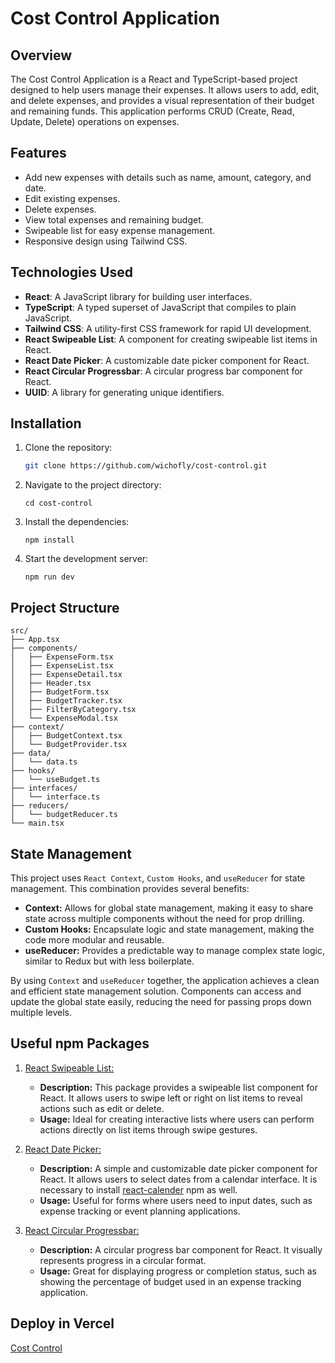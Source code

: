 # Cost Control Application

## Overview

The Cost Control Application is a React and TypeScript-based project designed to help users manage their expenses. It allows users to add, edit, and delete expenses, and provides a visual representation of their budget and remaining funds. This application performs CRUD (Create, Read, Update, Delete) operations on expenses.

## Features

- Add new expenses with details such as name, amount, category, and date.
- Edit existing expenses.
- Delete expenses.
- View total expenses and remaining budget.
- Swipeable list for easy expense management.
- Responsive design using Tailwind CSS.

## Technologies Used

- **React**: A JavaScript library for building user interfaces.
- **TypeScript**: A typed superset of JavaScript that compiles to plain JavaScript.
- **Tailwind CSS**: A utility-first CSS framework for rapid UI development.
- **React Swipeable List**: A component for creating swipeable list items in React.
- **React Date Picker**: A customizable date picker component for React.
- **React Circular Progressbar**: A circular progress bar component for React.
- **UUID**: A library for generating unique identifiers.

## Installation

1. Clone the repository:

   ```bash
   git clone https://github.com/wichofly/cost-control.git
   ```

2. Navigate to the project directory:

   ```
   cd cost-control
   ```

3. Install the dependencies:

   ```
   npm install
   ```

4. Start the development server:

   ```
   npm run dev
   ```

## Project Structure

```
src/
├── App.tsx
├── components/
│   ├── ExpenseForm.tsx
│   ├── ExpenseList.tsx
│   ├── ExpenseDetail.tsx
│   ├── Header.tsx
│   ├── BudgetForm.tsx
│   ├── BudgetTracker.tsx
│   ├── FilterByCategory.tsx
│   └── ExpenseModal.tsx
├── context/
│   ├── BudgetContext.tsx
│   └── BudgetProvider.tsx
├── data/
│   └── data.ts
├── hooks/
│   └── useBudget.ts
├── interfaces/
│   └── interface.ts
├── reducers/
│   └── budgetReducer.ts
└── main.tsx
```

## State Management

This project uses `React Context`, `Custom Hooks`, and `useReducer` for state management. This combination provides several benefits:

- **Context:** Allows for global state management, making it easy to share state across multiple components without the need for prop drilling.
- **Custom Hooks:** Encapsulate logic and state management, making the code more modular and reusable.
- **useReducer:** Provides a predictable way to manage complex state logic, similar to Redux but with less boilerplate.

By using `Context` and `useReducer` together, the application achieves a clean and efficient state management solution. Components can access and update the global state easily, reducing the need for passing props down multiple levels.

## Useful npm Packages

1. [React Swipeable List:](https://www.npmjs.com/package/react-swipeable-list)

   - **Description:** This package provides a swipeable list component for React. It allows users to swipe left or right on list items to reveal actions such as edit or delete.
   - **Usage:** Ideal for creating interactive lists where users can perform actions directly on list items through swipe gestures.

2. [React Date Picker:](https://www.npmjs.com/package/react-date-picker)

   - **Description:** A simple and customizable date picker component for React. It allows users to select dates from a calendar interface. It is necessary to install [react-calender](https://github.com/wojtekmaj/react-calendar) npm as well.
   - **Usage:** Useful for forms where users need to input dates, such as expense tracking or event planning applications.

3. [React Circular Progressbar:](https://www.npmjs.com/package/react-circular-progressbar)

   - **Description:** A circular progress bar component for React. It visually represents progress in a circular format.
   - **Usage:** Great for displaying progress or completion status, such as showing the percentage of budget used in an expense tracking application.

## Deploy in Vercel

[Cost Control](https://cost-control-red.vercel.app/)
